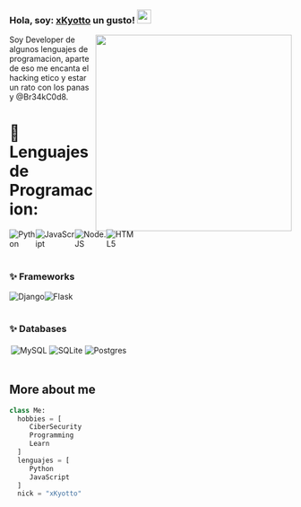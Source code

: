 ### Hola, soy: [xKyotto](https://github.com/xKyotto) un gusto! <img src="https://media.giphy.com/media/hvRJCLFzcasrR4ia7z/giphy.gif" width="25px">

<img src="https://1.bp.blogspot.com/-ut7ZlBpiXD4/XygfxRvZdJI/AAAAAAAEGYg/kDbpacLTIcEIEMgKxCOxHBKe2g9i1GyWACLcBGAsYHQ/w623-h350/tenor.gif" width="350px" align="right">

Soy Developer de algunos lenguajes de programacion, aparte de eso me encanta el hacking etico y estar un rato con los panas y @Br34kC0d8.

# 🔧 Lenguajes de Programacion:
<div style="display: flex;">
<img alt="Python" src="https://img.shields.io/badge/python%20-%2314354C.svg?&style=for-the-badge&logo=python&logoColor=white"/>
<img alt="JavaScript" src="https://img.shields.io/badge/javascript%20-%23323330.svg?&style=for-the-badge&logo=javascript&logoColor=%23F7DF1E"/>
<img alt="Node.JS" src="https://img.shields.io/badge/node.js%20-%2343853D.svg?&style=for-the-badge&logo=node.js&logoColor=white"/>
<img alt="HTML5" src="https://img.shields.io/badge/html5%20-%23E34F26.svg?&style=for-the-badge&logo=html5&logoColor=white"/>
</div>

<br>

### ✨ Frameworks
<div style="display: flex;">
<img alt="Django" src="https://img.shields.io/badge/django%20-%23092E20.svg?&style=for-the-badge&logo=django&logoColor=white"/>
<img alt="Flask" src="https://img.shields.io/badge/flask%20-%23000.svg?&style=for-the-badge&logo=flask&logoColor=white"/>
</div>

<br>

### ✨ Databases
<div style="display: flex;">
	<div style="padding:3px">
		<img alt="MySQL" src="https://img.shields.io/badge/mysql-%2300f.svg?&style=for-the-badge&logo=mysql&logoColor=white"/>
		<img alt="SQLite" src ="https://img.shields.io/badge/sqlite-%2307405e.svg?&style=for-the-badge&logo=sqlite&logoColor=white"/>
		<img alt="Postgres" src ="https://img.shields.io/badge/postgres-%23316192.svg?&style=for-the-badge&logo=postgresql&logoColor=white"/>
	</div>
</div>

<br>

## More about me
 ```python
class Me:
   hobbies = [
      CiberSecurity
      Programming
      Learn
   ]
   lenguajes = [
      Python
      JavaScript
   ]
   nick = "xKyotto"
```
